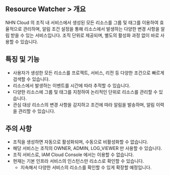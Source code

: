 ## Resource Watcher > 개요

NHN Cloud 의 조직 내 서비스에서 생성된 모든 리소스를 그룹 및 태그를 이용하여 효율적으로 관리하며, 알림 조건 설정을 통해 리소스에서 발생하는 다양한 변경 사항을 알림 받을 수 있는 서비스입니다.
조직 단위로 제공되며, 별도의 활성화 과정 없이 바로 사용할 수 있습니다.

## 특징 및 기능
* 사용자가 생성한 모든 리소스를 프로젝트, 서비스, 리전 등 다양한 조건으로 빠르게 검색할 수 있습니다.
* 리소스에서 발생하는 이벤트를 시간에 따라 추적할 수 있습니다.
* 다양한 리소스에 그룹 및 태그를 지정하여 논리적인 단위로 리소스를 관리할 수 있습니다.
* 관심 대상 리소스의 변경 사항을 감지하고 조건에 따라 알림을 발송하며, 알림 이력을 관리할 수 있습니다.

## 주의 사항
* 조직을 생성하면 자동으로 활성화되며, 수동으로 비활성화할 수 없습니다.
* 해당 서비스는 조직의 OWNER, ADMIN, LOG_VIEWER 만 사용할 수 있습니다.
* 조직 서비스로, IAM Cloud Console 에서는 이용할 수 없습니다.
* 현재는 기본 인프라 서비스의 인스턴스만 리소스로 확인할 수 있습니다.
    * 지속해서 다양한 서비스의 리소스를 확인할 수 있게 확장할 예정입니다.
